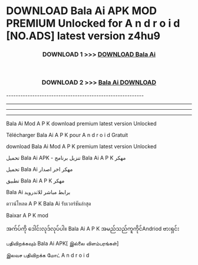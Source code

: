 # DOWNLOAD Bala Ai  APK MOD PREMIUM Unlocked for A n d r o i d [NO.ADS] latest version z4hu9 



<div align="center">

<h3>DOWNLOAD 1 >>> <a href="https://getmod2.web.app/?judul=Bala Ai ">DOWNLOAD Bala Ai </a></h3><br>

<h3>DOWNLOAD 2 >>> <a href="https://getmod2.web.app/?judul=Bala Ai ">Bala Ai  DOWNLOAD </a></h3>

</div>
----------------------------------------------------------

----------------------------------------------------------

----------------------------------------------------------

----------------------------------------------------------

Bala Ai  Mod A P K download premium latest version Unlocked

Télécharger Bala Ai  A P K pour A n d r o i d Gratuit

download Bala Ai  Mod A P K premium latest version Unlocked

تحميل Bala Ai  APK - تنزيل برنامج Bala Ai  A P K مهكر

تحميل Bala Ai  مهكر اخر اصدار

تطبيق Bala Ai  A P K مهكر

Bala Ai  برابط مباشر للاندرويد

ดาวน์โหลด A P K Bala Ai  รับเวอร์ชันล่าสุด

Baixar A P K mod

အက်ပ်ကို ဒေါင်းလုဒ်လုပ်ပါ။ Bala Ai  A P K အမည်သည်ကူကိုင်Andriod ဗားရှင်း

பதிவிறக்கவும் Bala Ai  APK[ இல்லை விளம்பரங்கள்] 
 
இலவச பதிவிறக்க மோட் A n d r o i d



